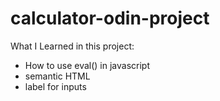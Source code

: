 # calculator-odin-project
<p>What I Learned in this project: </p>
<ul>
  <li>How to use eval() in javascript</li>
  <li>semantic HTML</li>
  <li>label for inputs</li>
</ul>
